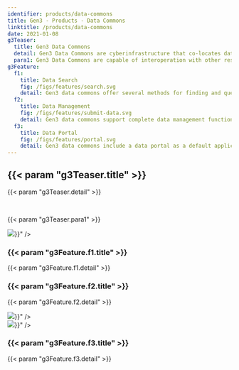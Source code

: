 ```yaml
---
identifier: products/data-commons
title: Gen3 - Products - Data Commons
linktitle: /products/data-commons
date: 2021-01-08
g3Teaser:
  title: Gen3 Data Commons
  detail: Gen3 Data Commons are cyberinfrastructure that co-locates data analysis, exploration and visualization tools with data management services for import and export of structured information like clinical, phenotypic, or biospecimen data, and data objects, like genomics data files or medical images.
  para1: Gen3 Data Commons are capable of interoperation with other resources in a data mesh by utilizing the Gen3 Framework Services for user authentication and authorization, data object indexing, and metadata services.
g3Feature:
  f1:
    title: Data Search
    fig: /figs/features/search.svg
    detail: Gen3 data commons offer several methods for finding and querying stored data. The data portal boasts a built-in data exploration GUI, featuring faceted search for quick and easy creation of virtual patient cohorts and data object subsets. There is also a GraphiQL query building interface, which allows users to create and send custom queries to the Gen3 databases. The open APIs that power these built-in user interfaces in the data portal can also be sent custom query requests, enabling programmatic data search and custom app development.
  f2:
    title: Data Management
    fig: /figs/features/submit-data.svg
    detail: Gen3 data commons support complete data management functionality, including data access control, ingestion, export, and quality control. Data access is controlled through an attribute-based access control (ABAC) policy engine. Data object indexing and associating objects with metadata is possible both within the web-based portal and from the command line by sending requests to the data submission API. Data quality is controlled through implementing a data model against which submissions are validated to ensure all required fields are present and have appropriate values.
  f3:
    title: Data Portal
    fig: /figs/features/portal.svg
    detail: Gen3 data commons include a data portal as a default application over a commons. The portal is an interactive website, accessible through standard web-browsers, that allows users to explore, submit, download, and analyze data. The data portal utilizes the open Gen3 APIs to offer a graphical user interface for the basic functionality of a Gen3 data commons.
---
```


<section class="g3-bg__yellow">
  <div class="g3-outer-wrapper g3-flex-content">
    <div class="g3-space__padding-lg-top g3-space__padding-lg-bottom g3-col__65">
      <div class="g3-space__wrapper-gap-left">
        <h1 class="g3-space__margin-sm-bottom">
          {{< param "g3Teaser.title" >}}
        </h1>
        <p class="g3-space__margin-sm-bottom introduction">
          {{< param "g3Teaser.detail" >}}
        </p>
        <br>
        <p class="g3-space__margin-sm-bottom introduction">
          {{< param "g3Teaser.para1" >}}
        </p>
      </div>
    </div>
  </div>
</section>

<section>
  <div class="g3-space__margin-lg-bottom g3-inner-wrapper">
    <div class="g3-flex-content g3-space__margin-md-top-bottom g3-space__margin-sm-left-right">
      <div class="g3-col__35 g3-flex-content g3-flex-content_center g3-flex-content_flex-start">
        <img class="g3-col__70" src="{{< param "g3Feature.f1.fig" >}}" />
      </div>
      <div class="g3-col__65 g3-flex-content g3-flex-content__col g3-flex-content__col-center ">
        <h3 class="g3-space__margin-sm-bottom">
          {{< param "g3Feature.f1.title" >}}
        </h3>
        <p class="g3-space__margin-sm-bottom">
          {{< param "g3Feature.f1.detail" >}}
        </p>
      </div>
    </div>
    <div class="g3-flex-content g3-space__margin-md-top-bottom g3-space__margin-sm-left-right">
      <div class="g3-col__65 g3-flex-content g3-flex-content__col g3-flex-content__col-center ">
        <h3 class="g3-space__margin-sm-bottom">
          {{< param "g3Feature.f2.title" >}}
        </h3>
        <p class="g3-space__margin-sm-bottom">
          {{< param "g3Feature.f2.detail" >}}
        </p>
      </div>
      <div class="g3-col__35 g3-flex-content g3-flex-content_center g3-flex-content_flex-start g3-flex-content__reverse">
        <img class="g3-col__70" src="{{< param "g3Feature.f2.fig" >}}" />
      </div>
    </div>
    <div class="g3-flex-content g3-space__margin-md-top-bottom g3-space__margin-sm-left-right">
      <div class="g3-col__35 g3-flex-content g3-flex-content_center g3-flex-content_flex-start">
        <img class="g3-col__70" src="{{< param "g3Feature.f3.fig" >}}" />
      </div>
      <div class="g3-col__65 g3-flex-content g3-flex-content__col g3-flex-content__col-center ">
        <h3 class="g3-space__margin-sm-bottom">
          {{< param "g3Feature.f3.title" >}}
        </h3>
        <p class="g3-space__margin-sm-bottom">
          {{< param "g3Feature.f3.detail" >}}
        </p>
      </div>
    </div>
  </div>
</section>
